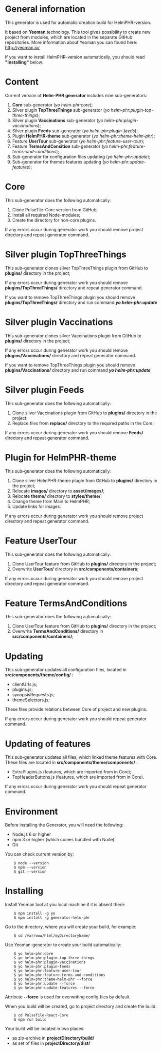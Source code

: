 # General infornation

This generator is used for automatic creation build for HelmPHR-version. 

It based on **Yeoman** technology. This tool gives possibility to create new project from modules, which are located in the separate GitHub repositories. More information about Yeoman you can found here: http://yeoman.io/

If you want to install HelmPHR-version automatically, you should read **"Installing"** below.

# Content

Current version of **Helm-PHR generator** includes nine sub-generators:
1) **Core** sub-generator (_yo helm-phr:core_);
2) Silver plugin **TopThreeThings** sub-generator (_yo helm-phr:plugin-top-three-things_);
3) Silver plugin **Vaccinations** sub-generator (_yo helm-phr:plugin-vaccinations_);
4) Silver plugin **Feeds** sub-generator (_yo helm-phr:plugin-feeds_);
5) Plugin **HelmPHR-theme** sub-generator (_yo helm-phr:theme-helm-phr_);
6) Feature **UserTour** sub-generator (_yo helm-phr:feature-user-tour_);
7) Feature **TermsAndConsition** sub-generator (_yo helm-phr:feature-terms-and-conditions_);
8) Sub-generator for configuration files updating (_yo helm-phr:update_);
9) Sub-generator for themes features updating (_yo helm-phr:update-features_);

# Core

This sub-generator does the following automatically:
1) Clone PulseTile-Core version from GitHub;
2) Install all required Node-modules;
3) Create the directory for non-core plugins.
 
If any errors occur during generator work you should remove project directory and repeat generator command.

# Silver plugin TopThreeThings

This sub-generator clones silver TopThreeThings plugin from GitHub to **plugins/** directory in the project;
 
If any errors occur during generator work you should remove **plugins/TopThreeThings/** directory and repeat generator command.

If you want to remove TopThreeThings plugin you should remove **plugins/TopThreeThings/** directory and run command  **_yo helm-phr:update_**

# Silver plugin Vaccinations

This sub-generator clones silver Vaccinations plugin from GitHub to **plugins/** directory in the project;
 
If any errors occur during generator work you should remove **plugins/Vaccinations/** directory and repeat generator command.

If you want to remove TopThreeThings plugin you should remove **plugins/Vaccinations/** directory and run command  **_yo helm-phr:update_**

# Silver plugin Feeds

This sub-generator does the following automatically:
1) Clone silver Vaccinations plugin from GitHub to **plugins/** directory in the project;
2) Replace files from **replace/** directory to the required paths in the Core;

If any errors occur during generator work you should remove **Feeds/** directory and repeat generator command.

# Plugin for HelmPHR-theme

This sub-generator does the following automatically:
1) Clone silver HelmPHR-theme plugin from GitHub to **plugins/** directory in the project;
2) Relocate **images/** directory to **asset/images/**;
3) Relocate **theme/** directory to **styles/theme/**;
4) Change theme from Main to HelmPHR;
5) Update links for images.
 
If any errors occur during generator work you should remove project directory and repeat generator command.

# Feature UserTour

This sub-generator does the following automatically:
1) Clone UserTour feature from GitHub to **plugins/** directory in the project;
2) Overwrite **UserTour/** directory in **src/components/containers**;

If any errors occur during generator work you should remove project directory and repeat generator command.

# Feature TermsAndConditions

This sub-generator does the following automatically:
1) Clone UserTour feature from GitHub to **plugins/** directory in the project;
2) Overwrite **TermsAndConditions/** directory in **src/components/containers/**;

# Updating

This sub-generator updates all configuration files, located in **src/components/theme/config/** :
- clientUrls.js;
- plugins.js;
- synopsisRequests.js;
- themeSelectors.js;

These files provide relations between Core of project and new plugins.

If any errors occur during generator work you should repeat generator command.


# Updating of features

This sub-generator updates all files, which linked theme features with Core. These files are located in **src/components/theme/components/** :
- ExtraPlugins.js (features, which are imported from **<App />** in Core);
- TopHeaderButtons.js (features, which are imported from **<TopHeader />** in Core).

If any errors occur during generator work you should repeat generator command.


# Environment

Before installing the Generator, you will need the following:
- Node.js 6 or higher
- npm 3 or higher (which comes bundled with Node)
- Git

You can check current version by:
```
    $ node --version
    $ npm --version
    $ git --version
```

# Installing

Install Yeoman tool at you local machine if it is absent there:
```
    $ npm install -g yo
    $ npm install -g generator-helm-phr
```

Go to the directory, where you will create your build, for example:
```
    $ cd /var/www/html/myDirectoryName/
```

Use Yeoman-generator to create your build automatically:
```
    $ yo helm-phr:core
    $ yo helm-phr:plugin-top-three-things 
    $ yo helm-phr:plugin-vaccinations 
    $ yo helm-phr:plugin-feeds 
    $ yo helm-phr:feature-user-tour
    $ yo helm-phr:feature-terms-and-conditions
    $ yo helm-phr:theme-helm-phr --force
    $ yo helm-phr:update --force
    $ yo helm-phr:update-features --force
```

Attribute **--force** is used for overwriting config files by default.

When you build will be created, go to project directory and create the build:
```
    $ cd PulseTile-React-Core
    $ npm run build
```

Your build will be located in two places:
- as zip-archive in **projectDirectory/build/**
- as set of files in **projectDirectory/dist/**